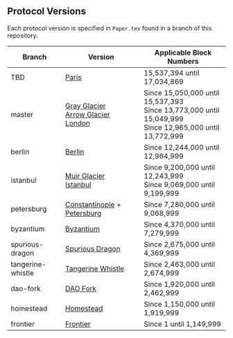 ## Protocol Versions

Each protocol version is specified in `Paper.tex` found in a branch of this repository.

| Branch            | Version                                                           | Applicable Block Numbers        |
|-------------------|-------------------------------------------------------------------------------------------------------------------|-----------------------------------|
| TBD               | [Paris](https://github.com/ethereum/execution-specs/blob/master/network-upgrades/mainnet-upgrades/paris.md)    | 15,537,394 until 17,034,869
| master            | [Gray Glacier](https://github.com/ethereum/execution-specs/blob/master/network-upgrades/mainnet-upgrades/gray-glacier.md) <br> [Arrow Glacier](https://github.com/ethereum/execution-specs/blob/master/network-upgrades/mainnet-upgrades/arrow-glacier.md) <br> [London](https://github.com/ethereum/eth1.0-specs/blob/master/network-upgrades/mainnet-upgrades/london.md)    |   Since 15,050,000 until 15,537,393 <br> Since 13,773,000 until 15,049,999 <br> Since 12,965,000 until 13,772,999 |
| berlin            | [Berlin](https://github.com/ethereum/eth1.0-specs/blob/master/network-upgrades/mainnet-upgrades/berlin.md)        | Since 12,244,000 until 12,964,999 |
| istanbul          | [Muir Glacier](https://eips.ethereum.org/EIPS/eip-2387) <br> [Istanbul](https://eips.ethereum.org/EIPS/eip-1679)  | Since 9,200,000 until 12,243,999 <br> Since 9,069,000 until 9,199,999 |
| petersburg        | [Constantinople](https://eips.ethereum.org/EIPS/eip-1013) + [Petersburg](https://eips.ethereum.org/EIPS/eip-1716) | Since 7,280,000 until 9,068,999   |
| byzantium         | [Byzantium](https://eips.ethereum.org/EIPS/eip-609)               | Since 4,370,000 until 7,279,999 |
| spurious-dragon   | [Spurious Dragon](https://eips.ethereum.org/EIPS/eip-607)         | Since 2,675,000 until 4,369,999 |
| tangerine-whistle | [Tangerine Whistle](https://eips.ethereum.org/EIPS/eip-608)       | Since 2,463,000 until 2,674,999 |
| dao-fork          | [DAO Fork](https://eips.ethereum.org/EIPS/eip-779)                | Since 1,920,000 until 2,462,999 |
| homestead         | [Homestead](https://eips.ethereum.org/EIPS/eip-606)               | Since 1,150,000 until 1,919,999 |
| frontier          | [Frontier](https://github.com/ethereum/yellowpaper/tree/frontier) | Since 1 until 1,149,999         |
